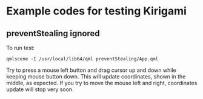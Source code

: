 # Example codes for testing Kirigami

## preventStealing ignored

To run test:

```
qmlscene -I /usr/local/lib64/qml preventStealing/App.qml
```

Try to press a mouse left button and drag cursor up and down while
keeping mouse button down. This will update coordinates, shown in the
middle, as expected. If you try to move the mouse left and right,
coordinates update will stop very soon.
